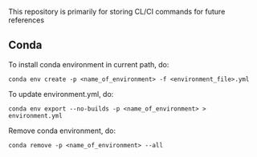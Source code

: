 This repository is primarily for storing CL/CI commands for future references


## **Conda**

To install conda environment in current path, do:

`conda env create -p <name_of_environment> -f <environment_file>.yml`

To update environment.yml, do:

`conda env export --no-builds -p <name_of_environment> > environment.yml`

Remove conda environment, do:

`conda remove -p <name_of_environment> --all`
